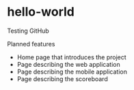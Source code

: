 # hello-world
Testing GitHub

Planned features
- Home page that introduces the project
- Page describing the web application
- Page describing the mobile application
- Page describing the scoreboard
